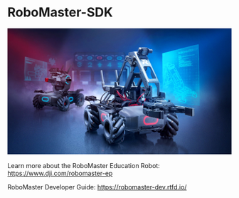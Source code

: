 # RoboMaster-SDK

<img src="docs/source/images/robomaster.jpg" width="600">

Learn more about the RoboMaster Education Robot: https://www.dji.com/robomaster-ep

RoboMaster Developer Guide: https://robomaster-dev.rtfd.io/

